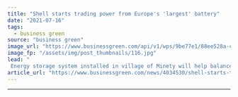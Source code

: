 ```yaml
---
title: "Shell starts trading power from Europe's 'largest' battery"
date: "2021-07-16"
tags: 
  - business green
source: "business green"
image_url: "https://www.businessgreen.com/api/v1/wps/9be77e1/88ee528a-c25f-450d-a558-5d133afba878/5/IMG-9804-185x114.jpg"
image_fp: "/assets/img/post_thumbnails/116.jpg"
lead: "
 Energy storage system installed in village of Minety will help balance UK's increasingly renewables-reliant electricity grid ..."
article_url: "https://www.businessgreen.com/news/4034530/shell-starts-trading-power-europe-largest-battery"
---
```


---
